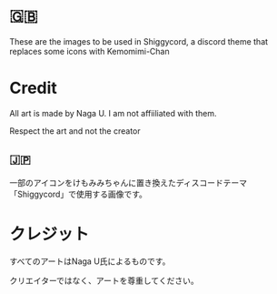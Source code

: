 # 🇬🇧
These are the images to be used in Shiggycord, a discord theme that replaces some icons with Kemomimi-Chan

# Credit
All art is made by Naga U. I am not affiiliated with them.

Respect the art and not the creator

## 🇯🇵

一部のアイコンをけもみみちゃんに置き換えたディスコードテーマ「Shiggycord」で使用する画像です。

# クレジット
すべてのアートはNaga U氏によるものです。

クリエイターではなく、アートを尊重してください。
